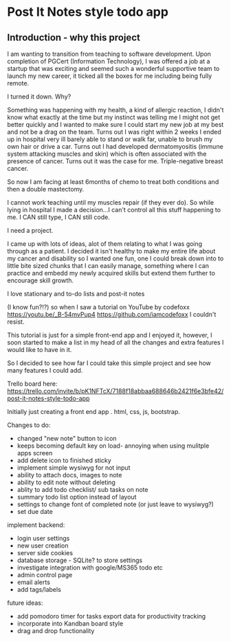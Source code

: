 # Post It Notes style todo app

## Introduction - why this project
I am wanting to transition from teaching to software development.  Upon completion of PGCert (Information Technology), I was offered a job at a startup that was exciting and seemed such a wonderful supportive team to launch my new career, it ticked all the boxes for me including being fully remote.

I turned it down.  Why? 

Something was happening with my health, a kind of allergic reaction, I didn't know what exactly at the time but my instinct was telling me I might not get better quickly and I wanted to make sure I could start my new job at my best and not be a drag on the team.  Turns out I was right within 2 weeks I ended up in hospital very ill barely able to stand or walk far, unable to brush my own hair or drive a car.  Turns out I had developed dermatomyositis (immune system attacking muscles and skin) which is often associated with the presence of cancer.  Turns out it was the case for me.  Triple-negative breast cancer.

So now I am facing at least 6months of chemo to treat both conditions and then a double mastectomy.

I cannot work teaching until my muscles repair (if they ever do).  So while lying in hospital I made a decision...I can't control all this stuff happening to me.   I CAN still type, I CAN still code.

I need a project.  

I came up with lots of ideas, alot of them relating to what I was going through as a patient.  I decided it isn't healthy to make my entire life about my cancer and disability so I wanted one fun, one I could break down into to little bite sized chunks that I can easily manage, something where I can practice and embedd my newly acquired skills but extend them further to encourage skill growth.

I love stationary and to-do lists and post-it notes


 (I know fun?!?) so when I saw a tutorial on YouTube by codefoxx https://youtu.be/_B-54mvPup4  https://github.com/iamcodefoxx  I couldn't resist.

This tutorial is just for a simple front-end app and I enjoyed it, however, I soon started to make a list in my head of all the changes and extra features I would like to have in it.

So I decided to see how far I could take this simple project and see how many features I could add.

Trello board here:
https://trello.com/invite/b/pK1NFTcX/7188f18abbaa688646b2421f6e3bfe42/post-it-notes-style-todo-app

Initially just creating a front end app .
html, css, js, bootstrap.

Changes to do:
- changed "new note" button to icon
- keeps becoming default key on load- annoying when using mulitple apps screen
- add delete icon to finished sticky
- implement simple wysiwyg for not input
- ability to attach docs, images to note
- ability to edit note without deleting
- ablity to add todo checklist/ sub tasks on note
- summary todo list option instead of layout
- settings to change font of completed note (or just leave to wysiwyg?)
- set due date


implement backend:
- login user settings
- new user creation
- server side cookies
- database storage - SQLite? to store settings
- investigate integration with google/MS365 todo etc
- admin control page
- email alerts
- add tags/labels

future ideas:
- add pomodoro timer for tasks export data for productivity tracking
- incorporate into Kandban board style  
- drag and drop functionality
